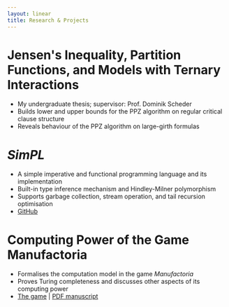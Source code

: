 ```yaml
---
layout: linear
title: Research & Projects
---
```


# Jensen's Inequality, Partition Functions, and Models with Ternary Interactions

- My undergraduate thesis; supervisor: Prof. Dominik Scheder
- Builds lower and upper bounds for the PPZ algorithm on regular critical clause structure
- Reveals behaviour of the PPZ algorithm on large-girth formulas

# *SimPL*

- A simple imperative and functional programming language and its implementation
- Built-in type inference mechanism and Hindley-Milner polymorphism
- Supports garbage collection, stream operation, and tail recursion optimisation
- [GitHub](https://github.com/YanhengWang/SimPL)

# Computing Power of the Game Manufactoria

- Formalises the computation model in the game *Manufactoria*
- Proves Turing completeness and discusses other aspects of its computing power
- [The game](http://pleasingfungus.com/Manufactoria/) &#124; [PDF manuscript](./Manufactoria.pdf)
